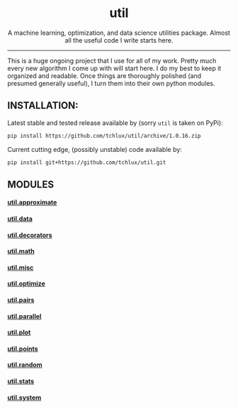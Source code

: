 <p align="center">
  <h1 align="center">util</h1>
</p>

<p align="center">
A machine learning, optimization, and data science utilities
package. Almost all the useful code I write starts here.
</p>

<hr>

This is a huge ongoing project that I use for all of my work. Pretty
much every new algorithm I come up with will start here. I do my best
to keep it organized and readable. Once things are thoroughly polished
(and presumed generally useful), I turn them into their own python
modules.

## INSTALLATION:

  Latest stable and tested release available by (sorry `util` is taken
  on PyPi):

```bash
pip install https://github.com/tchlux/util/archive/1.0.16.zip
```

  Current cutting edge, (possibly unstable) code available by:

```bash
pip install git+https://github.com/tchlux/util.git
```

## MODULES

#### [util.approximate](util/approximate#user-content-utilapproximate)

#### [util.data](util/data#user-content-utildata)

#### [util.decorators](util/decorators#user-content-utildecorators)

#### [util.math](util/math#user-content-utilmath)

#### [util.misc](util/misc#user-content-utilmisc)

#### [util.optimize](util/optimize#user-content-utiloptimize)

#### [util.pairs](util/pairs#user-content-utilpairs)

#### [util.parallel](util/parallel#user-content-utilparallel)

#### [util.plot](util/plot#user-content-utilplot)

#### [util.points](util/points#user-content-utilpoints)

#### [util.random](util/random#user-content-utilrandom)

#### [util.stats](util/stats#user-content-utilstats)

#### [util.system](util/system#user-content-utilsystem)

